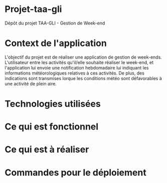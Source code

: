 # Projet-taa-gli
Dépôt du projet TAA-GLI - Gestion de Week-end

# Context de l'application
L'objectif du projet est de réaliser une application de gestion de week-ends. L'utilisateur entre les activités qu'il/elle souhaite réaliser le week-end, et l'application lui envoie une notification hebdomadaire lui indiquant les informations météorologiques relatives à ces activités. De plus, des indications sont transmises lorque les conditions météo sont défavorables à une activité de plein aire. 

# Technologies utilisées


# Ce qui est fonctionnel

# Ce qui est à réaliser

# Commandes pour le déploiement




